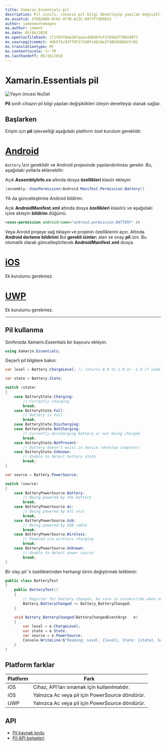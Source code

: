```yaml
---
title: Xamarin.Essentials pil
description: Pil sınıfı, cihazın pil bilgi denetleyip yapılan değişiklikleri izleyin olanak sağlar.
ms.assetid: 47EB26D8-8C62-477B-A13C-6977F74E6E43
author: jamesmontemagno
ms.author: jamont
ms.date: 05/04/2018
ms.openlocfilehash: 171f65f0ab26faaacddbd8fef37056d7f892d973
ms.sourcegitcommit: 4db5f5c93f79f273d8fc462de2f405458b62fc02
ms.translationtype: MT
ms.contentlocale: tr-TR
ms.lasthandoff: 05/19/2018
---
```

# <a name="xamarinessentials-battery"></a>Xamarin.Essentials pil

![Yayın öncesi NuGet](~/media/shared/pre-release.png)

**Pil** sınıfı cihazın pil bilgi yapılan değişiklikleri izleyin denetleyip olanak sağlar.

## <a name="getting-started"></a>Başlarken

Erişim için **pil** işlevselliği aşağıdaki platform özel kurulum gereklidir.

# <a name="androidtabandroid"></a>[Android](#tab/android)

`Battery` İzni gereklidir ve Android projesinde yapılandırılması gerekir. Bu, aşağıdaki yollarla eklenebilir:

Açık **AssemblyInfo.cs** altında dosya **özellikleri** klasör ekleyin:

```csharp
[assembly: UsesPermission(Android.Manifest.Permission.Battery)]
```

YA da güncelleştirme Android bildirim:

Açık **AndroidManifest.xml** altında dosya **özellikleri** klasörü ve aşağıdaki içine ekleyin **bildirim** düğümü.

```xml
<uses-permission android:name="android.permission.BATTERY" />
```

Veya Anroid projeye sağ tıklayın ve projenin özelliklerini açın. Altında **Android derleme bildirimi** Bul **gerekli izinler:** alan ve onay **pil** izni. Bu otomatik olarak güncelleştirilecek **AndroidManifest.xml** dosya.

# <a name="iostabios"></a>[iOS](#tab/ios)

Ek kurulumu gerekmez.

# <a name="uwptabuwp"></a>[UWP](#tab/uwp)

Ek kurulumu gerekmez.

-----

## <a name="using-battery"></a>Pil kullanma

Sınıfınızda Xamarin.Essentials bir başvuru ekleyin:

```csharp
using Xamarin.Essentials;
```

Geçerli pil bilgilere bakın:

```csharp
var level = Battery.ChargeLevel; // returns 0.0 to 1.0 or -1.0 if unable to determine.

var state = Battery.State;

switch (state)
{
    case BatteryState.Charging:
        // Currently charging
        break;
    case BatteryState.Full:
        // Battery is full
        break;
    case BatteryState.Discharging:
    case BatteryState.NotCharging:
        // Currently discharging battery or not being charged
        break;
    case BatteryState.NotPresent:
        // Battery doesn't exist in device (desktop computer)
    case BatteryState.Unknown:
        // Unable to detect battery state
        break;
}

var source = Battery.PowerSource;

switch (source)
{
    case BatteryPowerSource.Battery:
        // Being powered by the battery
        break;
    case BatteryPowerSource.Ac:
        // Being powered by A/C unit
        break;
    case BatteryPowerSource.Usb:
        // Being powered by USB cable
        break;
    case BatteryPowerSource.Wireless:
        // Powered via wireless charging
        break;
    case BatteryPowerSource.Unknown:
        // Unable to detect power source
        break;
}
```

Bir olay pil 's özelliklerinden herhangi birini değiştirmek tetiklenir:

```csharp
public class BatteryTest
{
    public BatteryTest()
    {
        // Register for battery changes, be sure to unsubscribe when needed
        Battery.BatteryChanged += Battery_BatteryChanged;
    }

    void Battery_BatteryChanged(BatteryChangedEventArgs   e)
    {
        var level = e.ChargeLevel;
        var state = e.State;
        var source = e.PowerSource;
        Console.WriteLine($"Reading: Level: {level}, State: {state}, Source: {source}");
    }
}
```

## <a name="platform-differences"></a>Platform farklar

| Platform | Fark |
| --- | --- |
| iOS | Cihaz, API'ları sınamak için kullanılmalıdır. |
| iOS | Yalnızca Ac veya pil için PowerSource döndürür. |
| UWP | Yalnızca Ac veya pil için PowerSource döndürür. |

## <a name="api"></a>API

- [Pil kaynak kodu](https://github.com/xamarin/Essentials/tree/master/Xamarin.Essentials/Battery)
- [Pil API belgeleri](xref:Xamarin.Essentials.Battery)

